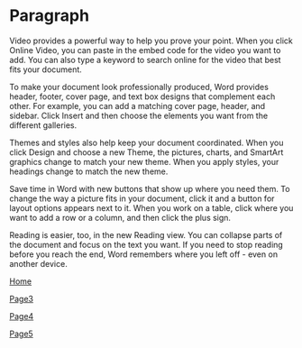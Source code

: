 <!DOCTYPE html>
<html lang="en">
<head>
    <meta charset="UTF-8">
    
<h1>Paragraph</h1>
<p>Video provides a powerful way to help you prove your point. When you click Online Video, you can paste in the embed code for the video you want to add. You can also type a keyword to search online for the video that best fits your document.  

To make your document look professionally produced, Word provides header, footer, cover page, and text box designs that complement each other. For example, you can add a matching cover page, header, and sidebar. Click Insert and then choose the elements you want from the different galleries.  

Themes and styles also help keep your document coordinated. When you click Design and choose a new Theme, the pictures, charts, and SmartArt graphics change to match your new theme. When you apply styles, your headings change to match the new theme.  

Save time in Word with new buttons that show up where you need them. To change the way a picture fits in your document, click it and a button for layout options appears next to it. When you work on a table, click where you want to add a row or a column, and then click the plus sign.  

Reading is easier, too, in the new Reading view. You can collapse parts of the document and focus on the text you want. If you need to stop reading before you reach the end, Word remembers where you left off - even on another device.  </p>
</head>
<body>

<a href="https://github.com/gar7mn/midterm1000site/blob/main/readme.md/">Home</a>
<p></p>
<a href="https://github.com/gar7mn/midterm1000site/blob/main/part3.md">Page3</a>
<p></p>
<a href="https://github.com/gar7mn/midterm1000site/blob/main/part%204.md">Page4</a>
<p></p>
<a href="https://github.com/gar7mn/midterm1000site/blob/main/page5.md">Page5</a>
</body>
</html>
